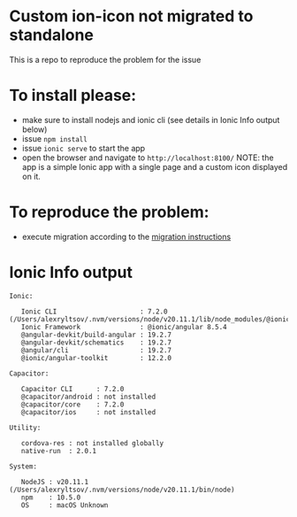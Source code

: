 # Custom ion-icon not migrated to standalone
This is a repo to reproduce the problem for the issue

# To install please:

- make sure to install nodejs and ionic cli (see details in Ionic Info output below)
- issue `npm install`
- issue `ionic serve` to start the app
- open the browser and navigate to `http://localhost:8100/`
NOTE: the app is a simple Ionic app with a single page and a custom icon displayed on it.

# To reproduce the problem:

- execute migration according to the [migration instructions](https://github.com/ionic-team/ionic-angular-standalone-codemods?tab=readme-ov-file#usage)


# Ionic Info output

```
Ionic:

   Ionic CLI                     : 7.2.0 (/Users/alexryltsov/.nvm/versions/node/v20.11.1/lib/node_modules/@ionic/cli)
   Ionic Framework               : @ionic/angular 8.5.4
   @angular-devkit/build-angular : 19.2.7
   @angular-devkit/schematics    : 19.2.7
   @angular/cli                  : 19.2.7
   @ionic/angular-toolkit        : 12.2.0

Capacitor:

   Capacitor CLI      : 7.2.0
   @capacitor/android : not installed
   @capacitor/core    : 7.2.0
   @capacitor/ios     : not installed

Utility:

   cordova-res : not installed globally
   native-run  : 2.0.1

System:

   NodeJS : v20.11.1 (/Users/alexryltsov/.nvm/versions/node/v20.11.1/bin/node)
   npm    : 10.5.0
   OS     : macOS Unknown
```
